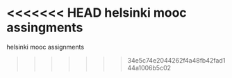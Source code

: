 <<<<<<< HEAD
helsinki mooc assingments
=======
helsinki mooc assignments
>>>>>>> 34e5c74e2044262f4a48fb42fad144a1006b5c02
